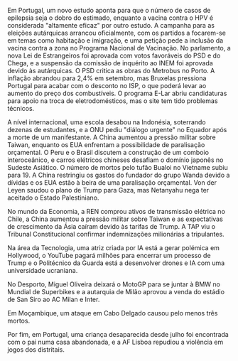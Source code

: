 Em Portugal, um novo estudo aponta para que o número de casos de epilepsia seja o dobro do estimado, enquanto a vacina contra o HPV é considerada "altamente eficaz" por outro estudo. A campanha para as eleições autárquicas arrancou oficialmente, com os partidos a focarem-se em temas como habitação e imigração, e uma petição pede a inclusão da vacina contra a zona no Programa Nacional de Vacinação. No parlamento, a nova Lei de Estrangeiros foi aprovada com votos favoráveis do PSD e do Chega, e a suspensão da comissão de inquérito ao INEM foi aprovada devido às autárquicas. O PSD critica as obras do Metrobus no Porto. A inflação abrandou para 2,4% em setembro, mas Bruxelas pressiona Portugal para acabar com o desconto no ISP, o que poderá levar ao aumento do preço dos combustíveis. O programa E-Lar abriu candidaturas para apoio na troca de eletrodomésticos, mas o site tem tido problemas técnicos.

A nível internacional, uma escola desabou na Indonésia, soterrando dezenas de estudantes, e a ONU pediu "diálogo urgente" no Equador após a morte de um manifestante. A China aumentou a pressão militar sobre Taiwan, enquanto os EUA enfrentam a possibilidade de paralisação orçamental. O Peru e o Brasil discutem a construção de um comboio interoceânico, e carros elétricos chineses desafiam o domínio japonês no Sudeste Asiático. O número de mortos pelo tufão Bualoi no Vietname subiu para 19. A China restringiu os gastos do fundador do grupo Wanda devido a dívidas e os EUA estão à beira de uma paralisação orçamental. Von der Leyen saudou o plano de Trump para Gaza, mas Netanyahu nega ter aceitado o Estado Palestiniano.

No mundo da Economia, a REN comprou ativos de transmissão elétrica no Chile, a China aumentou a pressão militar sobre Taiwan e as expectativas de crescimento da Ásia caíram devido às tarifas de Trump. A TAP viu o Tribunal Constitucional confirmar indemnizações milionárias a tripulantes.

Na área da Tecnologia, uma atriz criada por IA está a gerar polémica em Hollywood, o YouTube pagará milhões para encerrar um processo de Trump e o Politécnico da Guarda está a desenvolver drones e IA com uma universidade ucraniana.

No Desporto, Miguel Oliveira deixará o MotoGP para se juntar à BMW no Mundial de Superbikes e a autarquia de Milão aprovou a venda do estádio de San Siro ao AC Milan e Inter.

Em Moçambique, um ataque em Cabo Delgado causou pelo menos três mortos.

Por fim, em Portugal, uma criança desaparecida desde julho foi encontrada com o pai numa casa abandonada, e a AF Lisboa repudiou a violência em jogos dos distritais.